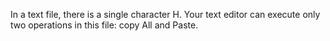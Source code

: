 In a text file, there is a single character H. Your text editor can execute only two operations in this file: copy All and Paste.
